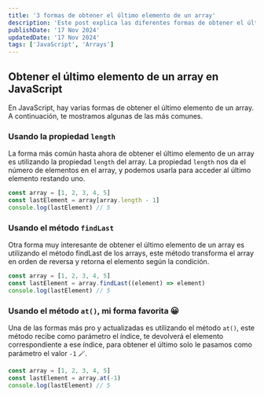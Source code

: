 ```yaml
---
title: '3 formas de obtener el último elemento de un array'
description: 'Este post explica las diferentes formas de obtener el último elemento de un array en JavaScript.'
publishDate: '17 Nov 2024'
updatedDate: '17 Nov 2024'
tags: ['JavaScript', 'Arrays']
---
```


## Obtener el último elemento de un array en JavaScript

En JavaScript, hay varias formas de obtener el último elemento de un array. A continuación, te mostramos algunas de las más comunes.

### Usando la propiedad `length`

La forma más común hasta ahora de obtener el último elemento de un array es utilizando la propiedad `length` del array. La propiedad `length` nos da el número de elementos en el array, y podemos usarla para acceder al último elemento restando uno.

```javascript
const array = [1, 2, 3, 4, 5]
const lastElement = array[array.length - 1]
console.log(lastElement) // 5
```

### Usando el método `findLast`

Otra forma muy interesante de obtener el último elemento de un array es utilizando el método findLast de los arrays, este método transforma el array en orden de reversa y retorna el elemento según la condición.

```javascript
const array = [1, 2, 3, 4, 5]
const lastElement = array.findLast((element) => element)
console.log(lastElement) // 5
```

### Usando el método `at()`, mi forma favorita 😀

Una de las formas más pro y actualizadas es utilizando el método `at()`, este método recibe como parámetro el índice, te devolverá el elemento correspondiente a ese índice, para obtener el último solo le pasamos como parámetro el valor `-1` 🪄.

```javascript
const array = [1, 2, 3, 4, 5]
const lastElement = array.at(-1)
console.log(lastElement) // 5
```
